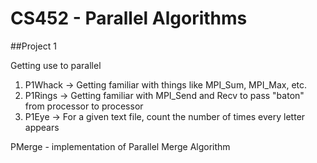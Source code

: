 # CS452 - Parallel Algorithms

##Project 1

Getting use to parallel

1. P1Whack -> Getting familiar with things like MPI_Sum, MPI_Max, etc.
2. P1Rings -> Getting familiar with MPI_Send and Recv to pass "baton" from processor to processor
3. P1Eye -> For a given text file, count the number of times every letter appears

PMerge - implementation of Parallel Merge Algorithm
